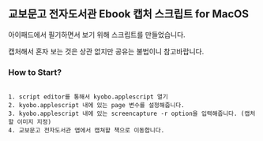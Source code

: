 ## 교보문고 전자도서관 Ebook 캡처 스크립트 for MacOS

아이패드에서 필기하면서 보기 위해 스크립트를 만들었습니다.

캡처해서 혼자 보는 것은 상관 없지만 공유는 불법이니 참고바랍니다.


### How to Start?

```

1. script editor를 통해서 kyobo.applescript 열기
2. kyobo.applescript 내에 있는 page 변수를 설정해줍니다.
3. kyobo.applescript 내에 있는 screencapture -r option을 입력해줍니다. (캡처할 이미지 지정)
4. 교보문고 전자도서관 앱에서 캡쳐할 책으로 이동합니다.


```
